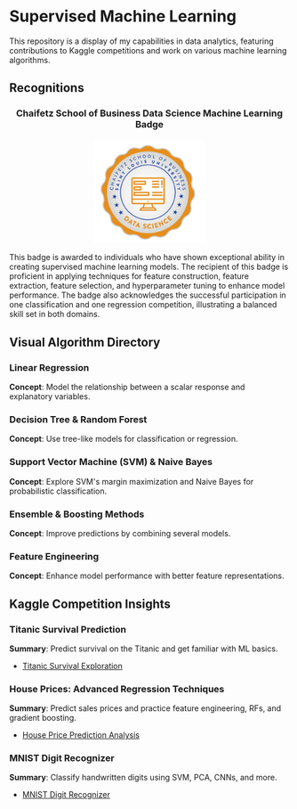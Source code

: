 # Supervised Machine Learning

This repository is a display of my capabilities in data analytics, featuring contributions to Kaggle competitions and work on various machine learning algorithms.

## Recognitions

<h3 align="center">Chaifetz School of Business Data Science Machine Learning Badge</h3>
<p align="center">
  <img src="visuals/badge.png" alt="Data Science Machine Learning Badge" width="200"/>
</p>

This badge is awarded to individuals who have shown exceptional ability in creating supervised machine learning models. The recipient of this badge is proficient in applying techniques for feature construction, feature extraction, feature selection, and hyperparameter tuning to enhance model performance. The badge also acknowledges the successful participation in one classification and one regression competition, illustrating a balanced skill set in both domains. 

## Visual Algorithm Directory

### Linear Regression
**Concept**: Model the relationship between a scalar response and explanatory variables.

### Decision Tree & Random Forest
**Concept**: Use tree-like models for classification or regression.

### Support Vector Machine (SVM) & Naive Bayes
**Concept**: Explore SVM's margin maximization and Naive Bayes for probabilistic classification.

### Ensemble & Boosting Methods
**Concept**: Improve predictions by combining several models.

### Feature Engineering
**Concept**: Enhance model performance with better feature representations.

## Kaggle Competition Insights

### Titanic Survival Prediction
**Summary**: Predict survival on the Titanic and get familiar with ML basics.
- [Titanic Survival Exploration](link_to_colab_notebook)

### House Prices: Advanced Regression Techniques
**Summary**: Predict sales prices and practice feature engineering, RFs, and gradient boosting.
- [House Price Prediction Analysis](link_to_colab_notebook)

### MNIST Digit Recognizer
**Summary**: Classify handwritten digits using SVM, PCA, CNNs, and more.
- [MNIST Digit Recognizer](link_to_colab_notebook)